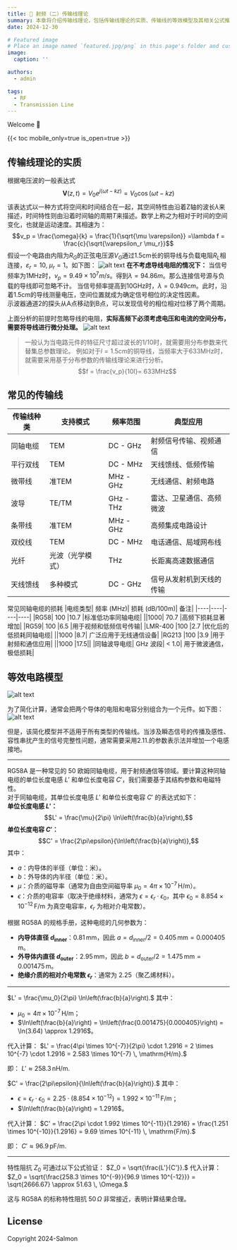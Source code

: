 ```yaml
---
title: 🎉 射频（二）传输线理论
summary: 本章将介绍传输线理论，包括传输线理论的实质、传输线的等效模型及其相关公式推导。
date: 2024-12-30

# Featured image
# Place an image named `featured.jpg/png` in this page's folder and customize its options here.
image:
  caption: ''

authors:
  - admin

tags:
  - RF
  - Transmission Line
---
```


Welcome 👋

{{< toc mobile_only=true is_open=true >}}


## 传输线理论的实质
根据电压波的一般表达式
$$\mathbf{V}(z, t) = V_0 e^{j(\omega t - kz)} = V_0 \cos(\omega t -kz) $$
该表达式以一种方式将空间和时间结合在一起，其空间特性由沿着Z轴的波长$\lambda$来描述，时间特性则由沿着时间轴的周期$T$来描述。数学上称之为相对于时间的空间变化，也就是运动速度。其相速为：
$$v_p = \frac{\omega}{k} = \frac{1}{\sqrt{\mu \varepsilon}} =\lambda f = \frac{c}{\sqrt{\varepsilon_r \mu_r}}$$
假设一个电路由内阻为$R_G$的正弦电压源$V_G$通过1.5cm长的铜导线与负载电阻$R_L$相连接，$\varepsilon_r=10$, $\mu_r=1$。如下图：
![alt text](featured.png)
**在不考虑导线电阻的情况下：**
当信号频率为1MHz时，$v_p = 9.49 \times 10^7 m/s$。得到$\lambda = 94.86 m$。那么连接信号源与负载的导线即可忽略不计。
当信号频率提高到10GHz时，$\lambda = 0.949 cm$。此时，沿着1.5cm的导线测量电压，空间位置就成为确定信号相位的决定性因素。  
示波器通道2的探头从A点移动到B点，可以发现信号的相位相对位移了两个周期。

上面分析的前提时忽略导线的电阻，**实际高频下必须考虑电压和电流的空间分布，需要将导线进行微分处理。**
![alt text](image-2.png)
> 一般认为当电路元件的特征尺寸超过波长的1/10时，就需要用分布参数来代替集总参数理论。
例如对于$l=1.5cm$的铜导线，当频率大于633MHz时，就需要采用基于分布参数的传输线理论来进行分析。
$$f = \frac{v_p}{10l}= 633MHz$$
## 常见的传输线
|传输线种类	|支持模式	|频率范围	|典型应用|
|----|----|----|----|
|同轴电缆	|TEM	|DC - GHz	|射频信号传输、视频通信|
|平行双线	|TEM	|DC - MHz	|天线馈线、低频传输|
|微带线	|准TEM	|MHz - GHz	|无线通信、射频电路|
|波导	|TE/TM	|GHz - THz	|雷达、卫星通信、高频微波|
|条带线	|准TEM	|MHz - GHz	|高频集成电路设计|
|双绞线	|TEM	|DC - MHz	|电话通信、局域网布线|
|光纤	|光波（光学模式）	|THz	|长距离高速数据通信|
|天线馈线	|多种模式	|DC - GHz	|信号从发射机到天线的传输|

常见同轴电缆的损耗
|电缆类型|	频率 (MHz)|	损耗 (dB/100m)|	备注|
|----|----|----|----|
|RG58|	100	|10.7	|标准低功率同轴电缆|
||1000|	70.7	|高频下损耗显著增加|
|RG59|	100	|6.5	|用于视频和低频信号传输|
|LMR-400	|100	|2.7	|优化后的低损耗同轴电缆|
||1000	|8.7|	广泛应用于无线通信设备|
|RG213	|100	|3.9	|用于射频和通信应用|
||1000	|17.5||	
|同轴波导电缆|	GHz 波段|	< 1.0|	用于微波通信，极低损耗|

## 等效电路模型
![alt text](image-3.png)

为了简化计算，通常会把两个导体的电阻和电容分别组合为一个元件。如下图：
![alt text](image-4.png)

但是，该简化模型并不适用于所有类型的传输线。当涉及瞬态信号的传播及感性、容性串扰产生的信号完整性问题，通常需要采用2.11.的参数表示法并增加一个电感接地。  

---
RG58A 是一种常见的 50 欧姆同轴电缆，用于射频通信等领域。要计算这种同轴电缆的单位长度电感 $L'$ 和单位长度电容 $C'$，我们需要基于其结构参数和电磁特性。  
对于同轴电缆，其单位长度电感 $L'$ 和单位长度电容 $C'$ 的表达式如下：  
**单位长度电感 $L'$：**
$$L' = \frac{\mu}{2\pi} \ln\left(\frac{b}{a}\right),$$
**单位长度电容 $C'$：**
$$C' = \frac{2\pi\epsilon}{\ln\left(\frac{b}{a}\right)},$$
其中：
- $a$：内导体的半径（单位：米）。
- $b$：外导体的内半径（单位：米）。
- $\mu$：介质的磁导率（通常为自由空间磁导率 $\mu_0 = 4\pi \times 10^{-7} \, \mathrm{H/m}$）。
- $\epsilon$：介质的电容率（取决于绝缘材料，通常为 $\epsilon = \epsilon_r \cdot \epsilon_0$，其中 $\epsilon_0 = 8.854 \times 10^{-12} \, \mathrm{F/m}$ 为真空电容率，$\epsilon_r$ 为相对介电常数）。

根据 RG58A 的规格手册，这种电缆的几何参数为：
- **内导体直径 $d_\text{inner}$**：$0.81 \, \text{mm}$，因此 $a = d_\text{inner}/2 = 0.405 \, \text{mm} = 0.000405 \, \text{m}$。
- **外导体内直径 $d_\text{outer}$**：$2.95 \, \text{mm}$，因此 $b = d_\text{outer}/2 = 1.475 \, \text{mm} = 0.001475 \, \text{m}$。
- **绝缘介质的相对介电常数 $\epsilon_r$**：通常为 $2.25$（聚乙烯材料）。
---
$L' = \frac{\mu_0}{2\pi} \ln\left(\frac{b}{a}\right).$
其中：
- $\mu_0 = 4\pi \times 10^{-7} \, \mathrm{H/m}$；
- $\ln\left(\frac{b}{a}\right) = \ln\left(\frac{0.001475}{0.000405}\right) = \ln(3.64) \approx 1.2916$。

代入计算：
$L' = \frac{4\pi \times 10^{-7}}{2\pi} \cdot 1.2916 = 2 \times 10^{-7} \cdot 1.2916 = 2.583 \times 10^{-7} \, \mathrm{H/m}.$

即：
$L' \approx 258.3 \, \mathrm{nH/m}.$

$C' = \frac{2\pi\epsilon}{\ln\left(\frac{b}{a}\right)}.$
其中：
- $\epsilon = \epsilon_r \cdot \epsilon_0 = 2.25 \cdot (8.854 \times 10^{-12}) = 1.992 \times 10^{-11} \, \mathrm{F/m}$；
- $\ln\left(\frac{b}{a}\right) = 1.2916$。

代入计算：
$C' = \frac{2\pi \cdot 1.992 \times 10^{-11}}{1.2916} = \frac{1.251 \times 10^{-10}}{1.2916} = 9.69 \times 10^{-11} \, \mathrm{F/m}.$

即：
$C' \approx 96.9 \, \mathrm{pF/m}.$

---
特性阻抗 $Z_0$ 可通过以下公式验证：
$Z_0 = \sqrt{\frac{L'}{C'}}.$
代入计算：
$Z_0 = \sqrt{\frac{258.3 \times 10^{-9}}{96.9 \times 10^{-12}}} = \sqrt{2666.67} \approx 51.63 \, \Omega.$

这与 RG58A 的标称特性阻抗 $50 \, \Omega$ 非常接近，表明计算结果合理。

## License

Copyright 2024-Salmon